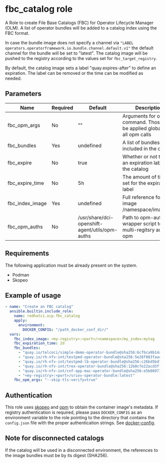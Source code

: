 # fbc_catalog role

A Role to create File Base Catalogs (FBC) for Operator Lifecycle Manager (OLM). A list of operator bundles will be added to a catalog index using the FBC format.

In case the bundle image does not specify a channel via `"LABEL operators.operatorframework.io.bundle.channel.default.v1"` the default channel for the bundle will be set to "latest". The catalog image will be pushed to the registry according to the values set for `fbc_target_registry`.

By default, the catalog image sets a label "quay.expires-after" to define an expiration. The label can be removed or the time can be modified as needed.

## Parameters

Name             | Required | Default                                        | Description
-----------------|----------| ---------------------------------------------- |-------------
fbc_opm_args     | No       | ""                                             | Arguments for opm command. Those will be applied globally for all opm calls
fbc_bundles      | Yes      | undefined                                      | A list of bundles to be included in the catalog
fbc_expire       | No       | true                                           | Whether or not to set an expiration label on the catalog
fbc_expire_time  | No       | 5h                                             | The amount of time to set for the expiration label
fbc_index_image  | Yes      | undefined                                      | Full reference for the image <registry>/namespace/image:tag
fbc_opm_auths    | No       | /usr/share/dci-openshift-agent/utils/opm-auths | Path to opm-auths a wrapper script to allow multi-regitsry auths in opm

## Requirements

The following application must be already present on the system.

* Podman
* Skopeo

## Example of usage

```yaml
- name: "Create an FBC catalog"
  ansible.builtin.include_role:
    name: redhatci.ocp.fbc_catalog
    apply:
      environment:
        DOCKER_CONFIG: "/path_docker_conf_dir/"
  vars:
    fbc_index_image: <my-registry>:<port>/<namespace>/my_index:mytag
    fbc_expiration_time: 2d
    fbc_bundles:
      - "quay.io/telcoci/simple-demo-operator-bundle@sha256:6cfbca9b14a51143cfc5d0d56494e7f26ad1cd3e662eedd2bcbebf207af59c86"
      - "quay.io/rh-nfv-int/testpmd-operator-bundle@sha256:5e28f883faacefa847104ebba1a1a22ee897b7576f0af6b8253c68b5c8f42815"
      - "quay.io/rh-nfv-int/testpmd-lb-operator-bundle@sha256:c26bd5bd75b3ad970597e0f628ede9d79c5417ea65de03e1a0e0752db8c3320c"
      - "quay.io/rh-nfv-int/trex-operator-bundle@sha256:12b0cfe22acd3ff4b2c2f1497e4068e06b44e0ca71d0519f131d5f4158e03e82"
      - "quay.io/rh-nfv-int/cnf-app-mac-operator-bundle@sha256:e5b8697136baa78bd1fa841c45adc3b539f8e853238ac8a33feeef67f70d3468"
      - "<my-registry>:<port>/sriov-operator-bundle:latest"
    fbc_opm_args: "--skip-tls-verify=true"
```

## Authentication

This role uses [skopeo](https://github.com/containers/skopeo) and [opm](https://github.com/operator-framework/operator-registry) to obtain the container image's metadata. If registry authentication is required, please pass `DOCKER_CONFIG` as an environment variable to the role pointing to the directory that contains the `config.json` file with the proper authentication strings. See [docker-config](https://www.systutorials.com/docs/linux/man/5-docker-config-json/).

## Note for disconnected catalogs

If the catalog will be used in a disconnected environment, the references to the image bundles must be by its digest (SHA256).
